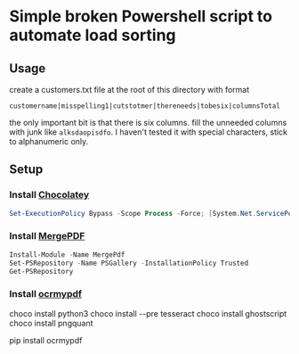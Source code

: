 # Simple broken Powershell script to automate load sorting
## Usage
create a customers.txt file at the root of this directory with format
```
customername|misspelling1|cutstotmer|thereneeds|tobesix|columnsTotal
```
the only important bit is that there is six columns. fill the unneeded columns with junk like `alksdaopisdfo`. I haven't tested it with special characters, stick to alphanumeric only.

## Setup
### Install [Chocolatey](https://chocolatey.org)

```powershell
Set-ExecutionPolicy Bypass -Scope Process -Force; [System.Net.ServicePointManager]::SecurityProtocol = [System.Net.ServicePointManager]::SecurityProtocol -bor 3072; iex ((New-Object System.Net.WebClient).DownloadString('https://community.chocolatey.org/install.ps1'))
```

### Install [MergePDF](https://anthony-f-tannous.medium.com/merge-pdf-files-b02685a4f410)
```powershell
Install-Module -Name MergePdf
Set-PSRepository -Name PSGallery -InstallationPolicy Trusted
Get-PSRepository
```
### Install [ocrmypdf](https://ocrmypdf.readthedocs.io/en/latest/index.html)
choco install python3
choco install --pre tesseract
choco install ghostscript
choco install pngquant

pip install ocrmypdf